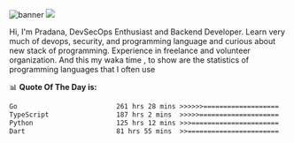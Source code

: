 ![banner](.github/banner-profile.jpeg)
<img src="https://user-images.githubusercontent.com/73097560/115834477-dbab4500-a447-11eb-908a-139a6edaec5c.gif"></p>

Hi, I'm Pradana, DevSecOps Enthusiast and Backend Developer. Learn very much of devops, security, and programming language and curious about new stack of programming. Experience in freelance and volunteer organization. And this my waka time , to show are the statistics of programming languages that I often use

📊 **Quote Of The Day is:**
<!--START_SECTION:waka-->

```txt
Go                         261 hrs 28 mins >>>>>>===================   25.66 %
TypeScript                 187 hrs 2 mins  >>>>>====================   18.36 %
Python                     125 hrs 12 mins >>>======================   12.29 %
Dart                       81 hrs 55 mins  >>=======================   08.04 %
```

<!--END_SECTION:waka-->
